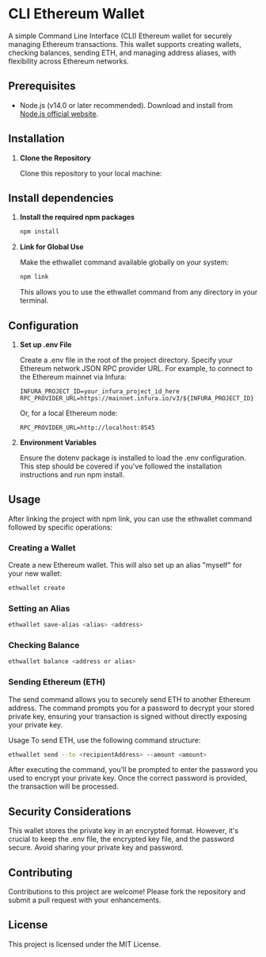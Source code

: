 # CLI Ethereum Wallet

A simple Command Line Interface (CLI) Ethereum wallet for securely managing Ethereum transactions. This wallet supports creating wallets, checking balances, sending ETH, and managing address aliases, with flexibility across Ethereum networks.

## Prerequisites

- Node.js (v14.0 or later recommended). Download and install from [Node.js official website](https://nodejs.org/).

## Installation

1. **Clone the Repository**

   Clone this repository to your local machine:

## Install dependencies

1. **Install the required npm packages**

   ```bash 
   npm install
   ```

2. **Link for Global Use**

    Make the ethwallet command available globally on your system:

    ```bash
    npm link
    ```
    This allows you to use the ethwallet command from any directory in your terminal.

## Configuration

1. **Set up .env File**

    Create a .env file in the root of the project directory. Specify your Ethereum network JSON RPC provider URL. For example, to connect to the Ethereum mainnet via Infura:

    ```
    INFURA_PROJECT_ID=your_infura_project_id_here
    RPC_PROVIDER_URL=https://mainnet.infura.io/v3/${INFURA_PROJECT_ID}
    ```
    Or, for a local Ethereum node:
    ```
    RPC_PROVIDER_URL=http://localhost:8545
    ```

2. **Environment Variables**

    Ensure the dotenv package is installed to load the .env configuration. This step should be covered if you've followed the installation instructions and run npm install.

## Usage
After linking the project with npm link, you can use the ethwallet command followed by specific operations:

### Creating a Wallet
Create a new Ethereum wallet. This will also set up an alias "myself" for your new wallet:
```bash
ethwallet create
```

### Setting an Alias
```bash
ethwallet save-alias <alias> <address>
```

### Checking Balance
```bash
ethwallet balance <address or alias>
```

### Sending Ethereum (ETH)
The send command allows you to securely send ETH to another Ethereum address. The command prompts you for a password to decrypt your stored private key, ensuring your transaction is signed without directly exposing your private key.

Usage
To send ETH, use the following command structure:

```bash
ethwallet send --to <recipientAddress> --amount <amount>
```

After executing the command, you'll be prompted to enter the password you used to encrypt your private key. Once the correct password is provided, the transaction will be processed.

## Security Considerations
This wallet stores the private key in an encrypted format. However, it's crucial to keep the .env file, the encrypted key file, and the password secure. Avoid sharing your private key and password.

## Contributing
Contributions to this project are welcome! Please fork the repository and submit a pull request with your enhancements.

## License
This project is licensed under the MIT License.